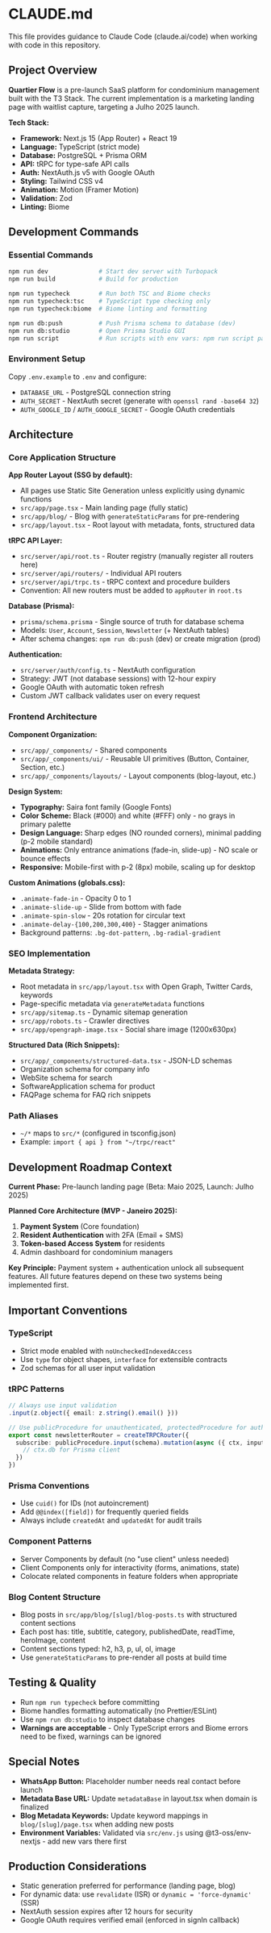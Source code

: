 # CLAUDE.md

This file provides guidance to Claude Code (claude.ai/code) when working with code in this repository.

## Project Overview

**Quartier Flow** is a pre-launch SaaS platform for condominium management built with the T3 Stack. The current implementation is a marketing landing page with waitlist capture, targeting a Julho 2025 launch.

**Tech Stack:**
- **Framework:** Next.js 15 (App Router) + React 19
- **Language:** TypeScript (strict mode)
- **Database:** PostgreSQL + Prisma ORM
- **API:** tRPC for type-safe API calls
- **Auth:** NextAuth.js v5 with Google OAuth
- **Styling:** Tailwind CSS v4
- **Animation:** Motion (Framer Motion)
- **Validation:** Zod
- **Linting:** Biome

## Development Commands

### Essential Commands
```bash
npm run dev              # Start dev server with Turbopack
npm run build            # Build for production

npm run typecheck        # Run both TSC and Biome checks
npm run typecheck:tsc    # TypeScript type checking only
npm run typecheck:biome  # Biome linting and formatting

npm run db:push          # Push Prisma schema to database (dev)
npm run db:studio        # Open Prisma Studio GUI
npm run script           # Run scripts with env vars: npm run script path/to/script.ts
```

### Environment Setup
Copy `.env.example` to `.env` and configure:
- `DATABASE_URL` - PostgreSQL connection string
- `AUTH_SECRET` - NextAuth secret (generate with `openssl rand -base64 32`)
- `AUTH_GOOGLE_ID` / `AUTH_GOOGLE_SECRET` - Google OAuth credentials

## Architecture

### Core Application Structure

**App Router Layout (SSG by default):**
- All pages use Static Site Generation unless explicitly using dynamic functions
- `src/app/page.tsx` - Main landing page (fully static)
- `src/app/blog/` - Blog with `generateStaticParams` for pre-rendering
- `src/app/layout.tsx` - Root layout with metadata, fonts, structured data

**tRPC API Layer:**
- `src/server/api/root.ts` - Router registry (manually register all routers here)
- `src/server/api/routers/` - Individual API routers
- `src/server/api/trpc.ts` - tRPC context and procedure builders
- Convention: All new routers must be added to `appRouter` in `root.ts`

**Database (Prisma):**
- `prisma/schema.prisma` - Single source of truth for database schema
- Models: `User`, `Account`, `Session`, `Newsletter` (+ NextAuth tables)
- After schema changes: `npm run db:push` (dev) or create migration (prod)

**Authentication:**
- `src/server/auth/config.ts` - NextAuth configuration
- Strategy: JWT (not database sessions) with 12-hour expiry
- Google OAuth with automatic token refresh
- Custom JWT callback validates user on every request

### Frontend Architecture

**Component Organization:**
- `src/app/_components/` - Shared components
- `src/app/_components/ui/` - Reusable UI primitives (Button, Container, Section, etc.)
- `src/app/_components/layouts/` - Layout components (blog-layout, etc.)

**Design System:**
- **Typography:** Saira font family (Google Fonts)
- **Color Scheme:** Black (#000) and white (#FFF) only - no grays in primary palette
- **Design Language:** Sharp edges (NO rounded corners), minimal padding (p-2 mobile standard)
- **Animations:** Only entrance animations (fade-in, slide-up) - NO scale or bounce effects
- **Responsive:** Mobile-first with p-2 (8px) mobile, scaling up for desktop

**Custom Animations (globals.css):**
- `.animate-fade-in` - Opacity 0 to 1
- `.animate-slide-up` - Slide from bottom with fade
- `.animate-spin-slow` - 20s rotation for circular text
- `.animate-delay-{100,200,300,400}` - Stagger animations
- Background patterns: `.bg-dot-pattern`, `.bg-radial-gradient`

### SEO Implementation

**Metadata Strategy:**
- Root metadata in `src/app/layout.tsx` with Open Graph, Twitter Cards, keywords
- Page-specific metadata via `generateMetadata` functions
- `src/app/sitemap.ts` - Dynamic sitemap generation
- `src/app/robots.ts` - Crawler directives
- `src/app/opengraph-image.tsx` - Social share image (1200x630px)

**Structured Data (Rich Snippets):**
- `src/app/_components/structured-data.tsx` - JSON-LD schemas
- Organization schema for company info
- WebSite schema for search
- SoftwareApplication schema for product
- FAQPage schema for FAQ rich snippets

### Path Aliases
- `~/*` maps to `src/*` (configured in tsconfig.json)
- Example: `import { api } from "~/trpc/react"`

## Development Roadmap Context

**Current Phase:** Pre-launch landing page (Beta: Maio 2025, Launch: Julho 2025)

**Planned Core Architecture (MVP - Janeiro 2025):**
1. **Payment System** (Core foundation)
2. **Resident Authentication** with 2FA (Email + SMS)
3. **Token-based Access System** for residents
4. Admin dashboard for condominium managers

**Key Principle:** Payment system + authentication unlock all subsequent features. All future features depend on these two systems being implemented first.

## Important Conventions

### TypeScript
- Strict mode enabled with `noUncheckedIndexedAccess`
- Use `type` for object shapes, `interface` for extensible contracts
- Zod schemas for all user input validation

### tRPC Patterns
```typescript
// Always use input validation
.input(z.object({ email: z.string().email() }))

// Use publicProcedure for unauthenticated, protectedProcedure for authenticated
export const newsletterRouter = createTRPCRouter({
  subscribe: publicProcedure.input(schema).mutation(async ({ ctx, input }) => {
    // ctx.db for Prisma client
  })
})
```

### Prisma Conventions
- Use `cuid()` for IDs (not autoincrement)
- Add `@@index([field])` for frequently queried fields
- Always include `createdAt` and `updatedAt` for audit trails

### Component Patterns
- Server Components by default (no "use client" unless needed)
- Client Components only for interactivity (forms, animations, state)
- Colocate related components in feature folders when appropriate

### Blog Content Structure
- Blog posts in `src/app/blog/[slug]/blog-posts.ts` with structured content sections
- Each post has: title, subtitle, category, publishedDate, readTime, heroImage, content
- Content sections typed: h2, h3, p, ul, ol, image
- Use `generateStaticParams` to pre-render all posts at build time

## Testing & Quality

- Run `npm run typecheck` before committing
- Biome handles formatting automatically (no Prettier/ESLint)
- Use `npm run db:studio` to inspect database changes
- **Warnings are acceptable** - Only TypeScript errors and Biome errors need to be fixed, warnings can be ignored

## Special Notes

- **WhatsApp Button:** Placeholder number needs real contact before launch
- **Metadata Base URL:** Update `metadataBase` in layout.tsx when domain is finalized
- **Blog Metadata Keywords:** Update keyword mappings in `blog/[slug]/page.tsx` when adding new posts
- **Environment Variables:** Validated via `src/env.js` using @t3-oss/env-nextjs - add new vars there first

## Production Considerations

- Static generation preferred for performance (landing page, blog)
- For dynamic data: use `revalidate` (ISR) or `dynamic = 'force-dynamic'` (SSR)
- NextAuth session expires after 12 hours for security
- Google OAuth requires verified email (enforced in signIn callback)
